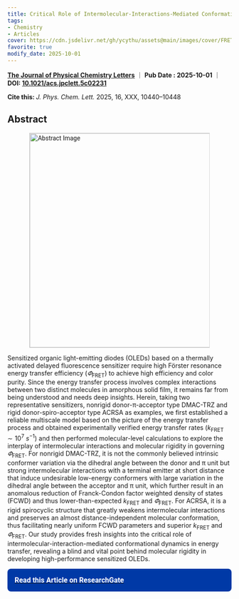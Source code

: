 ```yaml
---
title: Critical Role of Intermolecular-Interactions-Mediated Conformational Dynamics in Sensitized OLEDs
tags: 
- Chemistry
- Articles
cover: https://cdn.jsdelivr.net/gh/ycythu/assets@main/images/cover/FRET.jpg
favorite: true
modify_date: 2025-10-01
---
```

<!--more-->
<head>
  <link href='https://fonts.googleapis.com/css?family=Roboto' rel='stylesheet'>
  <style>
    .float-right {
      float: right;
      margin: 0 0 1em 1em;
      width: 30rem;
      max-width: 60%;
      border: .0625rem solid #d7d7d7;
    }
    @media (max-width: 1024px) {
      .float-right {
        float: none;
        display: block;
        margin: 0 auto 1em auto;
        max-width: 80%;
      }
    }
  </style>
</head>
<p>
	<span style="display: inline-block;"><a href="https://pubs.acs.org/journal/jpclcd" target="_blank"><strong>The Journal of Physical Chemistry Letters</strong></a></span> ｜ 
	<span style="display: inline-block;"><strong>Pub Date : 2025-10-01</strong></span> ｜ 
	<span style="display: inline-block;"><strong>DOI: </strong><a href="https://doi.org/10.1021/acs.jpclett.5c02231" target="_blank"><strong>10.1021/acs.jpclett.5c02231</strong></a></span>
</p>

<p>
  <span class="__dimensions_badge_embed__" data-doi="10.1021/acs.jpclett.5c02231" data-hide-zero-citations="true" data-legend="never" data-style="large_rectangle"></span><script async src="https://badge.dimensions.ai/badge.js" charset="utf-8"></script>
  <strong>Cite this: </strong><i>J. Phys. Chem. Lett.</i><span> 2025, 16, XXX, 10440–10448</span>
</p>

## Abstract

<p style="line-height: 1.428; font-family: Roboto,arial,sans-serif;">
<img src="https://cdn.jsdelivr.net/gh/ycythu/assets@main/images/FRET/TOC.jpg" alt="Abstract Image" class="float-right">

Sensitized organic light-emitting diodes (OLEDs) based on a thermally activated delayed fluorescence sensitizer require high Förster resonance energy transfer efficiency ($\varPhi_\text{FRET}$) to achieve high efficiency and color purity. Since the energy transfer process involves complex interactions between two distinct molecules in amorphous solid film, it remains far from being understood and needs deep insights. Herein, taking two representative sensitizers, nonrigid donor-π-acceptor type DMAC-TRZ and rigid donor-spiro-acceptor type ACRSA as examples, we first established a reliable multiscale model based on the picture of the energy transfer process and obtained experimentally verified energy transfer rates ($k_\text{FRET}\sim 10^7\ s^{-1}$) and then performed molecular-level calculations to explore the interplay of intermolecular interactions and molecular rigidity in governing $\varPhi_\text{FRET}$. For nonrigid DMAC-TRZ, it is not the commonly believed intrinsic conformer variation via the dihedral angle between the donor and π unit but strong intermolecular interactions with a terminal emitter at short distance that induce undesirable low-energy conformers with large variation in the dihedral angle between the acceptor and π unit, which further result in an anomalous reduction of Franck-Condon factor weighted density of states (FCWD) and thus lower-than-expected $k_\text{FRET}$ and $\varPhi_\text{FRET}$. For ACRSA, it is a rigid spirocyclic structure that greatly weakens intermolecular interactions and preserves an almost distance-independent molecular conformation, thus facilitating nearly uniform FCWD parameters and superior $k_\text{FRET}$ and $\varPhi_\text{FRET}$. Our study provides fresh insights into the critical role of intermolecular-interaction-mediated conformational dynamics in energy transfer, revealing a blind and vital point behind molecular rigidity in developing high-performance sensitized OLEDs.
</p>

<div style="background-color: #0039a6; color: #fff; padding: 1rem; border-radius: .5rem;">
  <a href="https://www.researchgate.net/publication/396083823_Critical_Role_of_Intermolecular-Interaction-Mediated_Conformational_Dynamics_in_Sensitized_OLEDs">
    <i class="fa-solid fa-newspaper" style="font-size: 1rem; color: #fff;"></i>
    <span style="font-size: 1rem; font-weight: 600; font-family: roboto; color: #fff;"> Read this Article on ResearchGate</span>
  </a>
</div>
